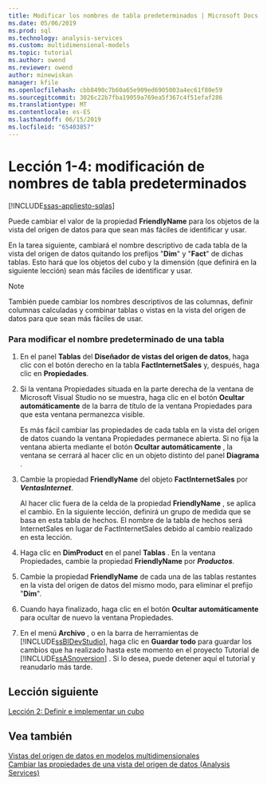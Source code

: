 ```yaml
---
title: Modificar los nombres de tabla predeterminados | Microsoft Docs
ms.date: 05/06/2019
ms.prod: sql
ms.technology: analysis-services
ms.custom: multidimensional-models
ms.topic: tutorial
ms.author: owend
ms.reviewer: owend
author: minewiskan
manager: kfile
ms.openlocfilehash: cbb8490c7b60a65e909ed6905003a4ec61f80e59
ms.sourcegitcommit: 3026c22b7fba19059a769ea5f367c4f51efaf286
ms.translationtype: MT
ms.contentlocale: es-ES
ms.lasthandoff: 06/15/2019
ms.locfileid: "65403857"
---
```

# <a name="lesson-1-4---modifying-default-table-names"></a>Lección 1-4: modificación de nombres de tabla predeterminados
[!INCLUDE[ssas-appliesto-sqlas](../../includes/ssas-appliesto-sqlas.md)]

Puede cambiar el valor de la propiedad **FriendlyName** para los objetos de la vista del origen de datos para que sean más fáciles de identificar y usar.  
  
En la tarea siguiente, cambiará el nombre descriptivo de cada tabla de la vista del origen de datos quitando los prefijos "**Dim**" y "**Fact**" de dichas tablas. Esto hará que los objetos del cubo y la dimensión (que definirá en la siguiente lección) sean más fáciles de identificar y usar.  
  
> [!NOTE]  
> También puede cambiar los nombres descriptivos de las columnas, definir columnas calculadas y combinar tablas o vistas en la vista del origen de datos para que sean más fáciles de usar.  
  
### <a name="to-modify-the-default-name-of-a-table"></a>Para modificar el nombre predeterminado de una tabla  
  
1.  En el panel **Tablas** del **Diseñador de vistas del origen de datos**, haga clic con el botón derecho en la tabla **FactInternetSales** y, después, haga clic en **Propiedades**.  
  
2.  Si la ventana Propiedades situada en la parte derecha de la ventana de Microsoft Visual Studio no se muestra, haga clic en el botón **Ocultar automáticamente** de la barra de título de la ventana Propiedades para que esta ventana permanezca visible.  
  
    Es más fácil cambiar las propiedades de cada tabla en la vista del origen de datos cuando la ventana Propiedades permanece abierta. Si no fija la ventana abierta mediante el botón **Ocultar automáticamente** , la ventana se cerrará al hacer clic en un objeto distinto del panel **Diagrama** .  
  
3.  Cambie la propiedad **FriendlyName** del objeto **FactInternetSales** por ***VentasInternet***.  
  
    Al hacer clic fuera de la celda de la propiedad **FriendlyName** , se aplica el cambio. En la siguiente lección, definirá un grupo de medida que se basa en esta tabla de hechos. El nombre de la tabla de hechos será InternetSales en lugar de FactInternetSales debido al cambio realizado en esta lección.  
  
4.  Haga clic en **DimProduct** en el panel **Tablas** . En la ventana Propiedades, cambie la propiedad **FriendlyName** por ***Productos***.  
  
5.  Cambie la propiedad **FriendlyName** de cada una de las tablas restantes en la vista del origen de datos del mismo modo, para eliminar el prefijo "**Dim**".  
  
6.  Cuando haya finalizado, haga clic en el botón **Ocultar automáticamente** para ocultar de nuevo la ventana Propiedades.  
  
7.  En el menú **Archivo** , o en la barra de herramientas de [!INCLUDE[ssBIDevStudio](../../includes/ssbidevstudio-md.md)], haga clic en **Guardar todo** para guardar los cambios que ha realizado hasta este momento en el proyecto Tutorial de [!INCLUDE[ssASnoversion](../../includes/ssasnoversion-md.md)] . Si lo desea, puede detener aquí el tutorial y reanudarlo más tarde.  
  
## <a name="next-lesson"></a>Lección siguiente  
[Lección 2: Definir e implementar un cubo](lesson-2-defining-and-deploying-a-cube.md)  
  
## <a name="see-also"></a>Vea también  
[Vistas del origen de datos en modelos multidimensionales](../multidimensional-models/data-source-views-in-multidimensional-models.md)  
[Cambiar las propiedades de una vista del origen de datos &#40;Analysis Services&#41;](../multidimensional-models/change-properties-in-a-data-source-view-analysis-services.md)  
  
  
  
